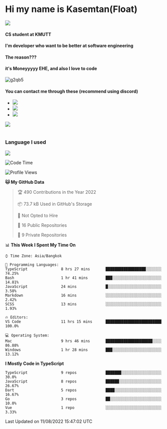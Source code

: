 # Hi my name is Kasemtan(Float)
![](https://64.media.tumblr.com/9c2a8f831efe8da556ffbf89cebb52c9/b86c1ab833a37e32-93/s1280x1920/d000dc22f75df64be2bc150f5fa69c4f6df6bb07.gifv)
#### CS student at KMUTT
#### I'm developer who want to be better at software engineering
#### The reason???
#### it's Moneyyyyy EHE, and also I love to code
![g2qb5](https://user-images.githubusercontent.com/69688279/175812510-9235eaf7-72f7-40d3-b163-56efa9aa5c6b.gif)

#### You can contact me through these (recommend using discord)
- [![](https://img.shields.io/badge/Discord-5865F2?logo=Discord&logoColor=white)](https://discordapp.com/users/278155096225742848)
- [![](https://img.shields.io/badge/Facebook-1877F2?logo=facebook&logoColor=white)](https://www.facebook.com/float.teavasirichokchai/)
- [![](https://img.shields.io/badge/linkedin-0A66C2?logo=linkedin&logoColor=white)](https://www.linkedin.com/in/kasemtan-teavasirichokchai-975531227/)

[![](https://github-readme-stats.vercel.app/api?username=FloatKasemtan&show_icons=true&theme=nightowl)]()
#
### Language I used
[![](https://github-readme-stats.vercel.app/api/top-langs/?username=FloatKasemtan&layout=compact&theme=nightowl)]()
<!--START_SECTION:waka-->
![Code Time](http://img.shields.io/badge/Code%20Time-665%20hrs%208%20mins-blue)

![Profile Views](http://img.shields.io/badge/Profile%20Views-0-blue)

**🐱 My GitHub Data** 

> 🏆 490 Contributions in the Year 2022
 > 
> 📦 73.7 kB Used in GitHub's Storage 
 > 
> 🚫 Not Opted to Hire
 > 
> 📜 16 Public Repositories 
 > 
> 🔑 9 Private Repositories  
 > 
📊 **This Week I Spent My Time On** 

```text
⌚︎ Time Zone: Asia/Bangkok

💬 Programming Languages: 
TypeScript               8 hrs 27 mins       ██████████████████░░░░░░░   74.25% 
Bash                     1 hr 41 mins        ███░░░░░░░░░░░░░░░░░░░░░░   14.81% 
JavaScript               24 mins             █░░░░░░░░░░░░░░░░░░░░░░░░   3.58% 
Markdown                 16 mins             ░░░░░░░░░░░░░░░░░░░░░░░░░   2.42% 
SCSS                     13 mins             ░░░░░░░░░░░░░░░░░░░░░░░░░   1.93%

🔥 Editors: 
VS Code                  11 hrs 15 mins      █████████████████████████   100.0%

💻 Operating System: 
Mac                      9 hrs 46 mins       █████████████████████░░░░   86.88% 
Windows                  1 hr 28 mins        ███░░░░░░░░░░░░░░░░░░░░░░   13.12%

```

**I Mostly Code in TypeScript** 

```text
TypeScript               9 repos             ███████░░░░░░░░░░░░░░░░░░   30.0% 
JavaScript               8 repos             ██████░░░░░░░░░░░░░░░░░░░   26.67% 
Dart                     5 repos             ████░░░░░░░░░░░░░░░░░░░░░   16.67% 
Go                       3 repos             ██░░░░░░░░░░░░░░░░░░░░░░░   10.0% 
Vue                      1 repo              ░░░░░░░░░░░░░░░░░░░░░░░░░   3.33%

```



 Last Updated on 11/08/2022 15:47:02 UTC
<!--END_SECTION:waka-->
<!--
**FloatKasemtan/FloatKasemtan** is a ✨ _special_ ✨ repository because its `README.md` (this file) appears on your GitHub profile.

Here are some ideas to get you started:

- 🔭 I’m currently working on ...
- 🌱 I’m currently learning ...
- 👯 I’m looking to collaborate on ...
- 🤔 I’m looking for help with ...
- 💬 Ask me about ...
- 📫 How to reach me: ...
- 😄 Pronouns: ...
- ⚡ Fun fact: ...
-->
